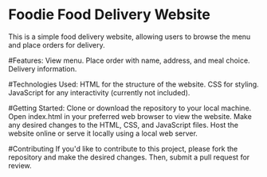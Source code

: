 # Foodie Food Delivery Website
This is a simple food delivery website, allowing users to browse the menu and place orders for delivery.




#Features:
View menu.
Place order with name, address, and meal choice.
Delivery information.




#Technologies Used:
HTML for the structure of the website.
CSS for styling.
JavaScript for any interactivity (currently not included).




#Getting Started:
Clone or download the repository to your local machine.
Open index.html in your preferred web browser to view the website.
Make any desired changes to the HTML, CSS, and JavaScript files.
Host the website online or serve it locally using a local web server.




#Contributing
If you'd like to contribute to this project, please fork the repository and make the desired changes. Then, submit a pull request for review.



